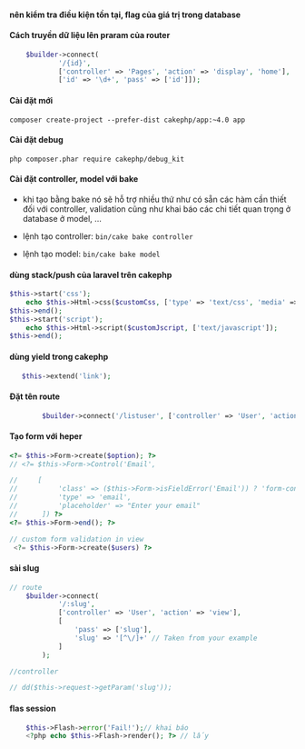 #### nên kiểm tra điều kiện tồn tại, flag của giá trị trong database

#### Cách truyền dữ liệu lên praram của router

```php
    $builder->connect(
            '/{id}',
            ['controller' => 'Pages', 'action' => 'display', 'home'],
            ['id' => '\d+', 'pass' => ['id']]);
```

#### Cài đặt mới

`composer create-project --prefer-dist cakephp/app:~4.0 app`

#### Cài đặt debug

`php composer.phar require cakephp/debug_kit`

#### Cài đặt controller, model với bake

-   khi tạo bằng bake nó sẽ hỗ trợ nhiều thứ như có sẵn các hàm cần thiết đối với controller, validation cũng như khai báo các chi tiết quan trọng ở database ở model, ...

-   lệnh tạo controller: `bin/cake bake controller `
-   lệnh tạo model: `bin/cake bake model `

#### dùng stack/push của laravel trên cakephp

```php
$this->start('css');
    echo $this->Html->css($customCss, ['type' => 'text/css', 'media' => 'all']);
$this->end();
$this->start('script');
    echo $this->Html->script($customJscript, ['text/javascript']);
$this->end();
```

#### dùng yield trong cakephp

```php
   $this->extend('link');
```

#### Đặt tên route

```php
        $builder->connect('/listuser', ['controller' => 'User', 'action' => 'listuser'], ['_name' => 'listuser']);
```

#### Tạo form với heper

```php
<?= $this->Form->create($option); ?>
// <?= $this->Form->Control('Email',

//     [
//          'class' => ($this->Form->isFieldError('Email')) ? 'form-control is-invalid' : 'form-control', // dùng boostrap để cấu hình nó đẹp hơn
//          'type' => 'email',
//          'placeholder' => "Enter your email"
//      ]) ?>
<?= $this->Form->end(); ?>

// custom form validation in view
 <?= $this->Form->create($users) ?>

```

#### sài slug

```php
// route
    $builder->connect(
            '/:slug',
            ['controller' => 'User', 'action' => 'view'],
            [
                'pass' => ['slug'],
                'slug' => '[^\/]+' // Taken from your example
            ]
        );

//controller

// dd($this->request->getParam('slug'));
```

#### flas session

```php
    $this->Flash->error('Fail!');// khai báo
    <?php echo $this->Flash->render(); ?> // lấy
```
